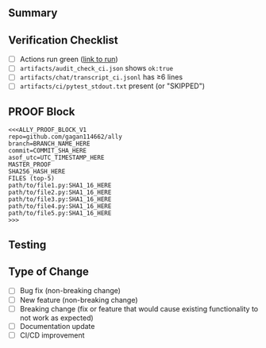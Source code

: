 ## Summary
<!-- Brief description of changes -->

## Verification Checklist

- [ ] Actions run green ([link to run](paste_link_here))
- [ ] `artifacts/audit_check_ci.json` shows `ok:true`
- [ ] `artifacts/chat/transcript_ci.jsonl` has ≥6 lines
- [ ] `artifacts/ci/pytest_stdout.txt` present (or "SKIPPED")

## PROOF Block

```
<<<ALLY_PROOF_BLOCK_V1
repo=github.com/gagan114662/ally
branch=BRANCH_NAME_HERE
commit=COMMIT_SHA_HERE
asof_utc=UTC_TIMESTAMP_HERE
MASTER_PROOF
SHA256_HASH_HERE
FILES (top-5)
path/to/file1.py:SHA1_16_HERE
path/to/file2.py:SHA1_16_HERE
path/to/file3.py:SHA1_16_HERE
path/to/file4.py:SHA1_16_HERE
path/to/file5.py:SHA1_16_HERE
>>>
```

## Testing
<!-- How were changes tested? -->

## Type of Change
- [ ] Bug fix (non-breaking change)
- [ ] New feature (non-breaking change)
- [ ] Breaking change (fix or feature that would cause existing functionality to not work as expected)
- [ ] Documentation update
- [ ] CI/CD improvement